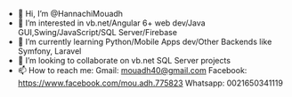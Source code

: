 - 👋 Hi, I’m @HannachiMouadh
- 👀 I’m interested in vb.net/Angular 6+ web dev/Java GUI,Swing/JavaScript/SQL Server/Firebase 
- 🌱 I’m currently learning Python/Mobile Apps dev/Other Backends like Symfony, Laravel
- 💞️ I’m looking to collaborate on vb.net SQL Server projects
- 📫 How to reach me:
  Gmail: mouadh40@gmail.com
  Facebook: https://www.facebook.com/mou.adh.775823
  Whatsapp: 0021650341119

<!---
HannachiMouadh/HannachiMouadh is a ✨ special ✨ repository because its `README.md` (this file) appears on your GitHub profile.
You can click the Preview link to take a look at your changes.
--->
